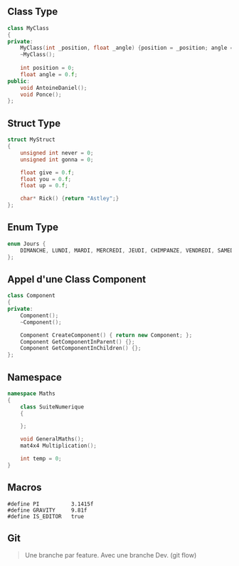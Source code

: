 ## Class Type

```c++
class MyClass
{
private:
    MyClass(int _position, float _angle) {position = _position; angle = _angle;}
    ~MyClass();
    
    int position = 0;
    float angle = 0.f;
public:
    void AntoineDaniel();
    void Ponce();
};
```

## Struct Type

```c++
struct MyStruct
{
    unsigned int never = 0;
    unsigned int gonna = 0;

    float give = 0.f;
    float you = 0.f;
    float up = 0.f;

    char* Rick() {return "Astley";}
};
```

## Enum Type
```c++
enum Jours {
    DIMANCHE, LUNDI, MARDI, MERCREDI, JEUDI, CHIMPANZE, VENDREDI, SAMEDI
};
```

## Appel d'une Class Component

```c++
class Component
{
private:
    Component();
    ~Component();

    Component CreateComponent() { return new Component; };
    Component GetComponentInParent() {};
    Component GetComponentInChildren() {};
};
```

## Namespace

```c++
namespace Maths
{
    class SuiteNumerique
    {

    };

    void GeneralMaths();
    mat4x4 Multiplication();

    int temp = 0;
}
```

## Macros
```
#define PI          3.1415f
#define GRAVITY	    9.81f 
#define IS_EDITOR   true
```

## Git

> Une branche par feature. Avec une branche Dev. (git flow)
